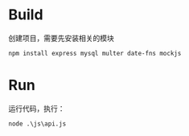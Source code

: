 Build
==
创建项目，需要先安装相关的模块
```
npm install express mysql multer date-fns mockjs
```

Run
==
运行代码，执行：
```
node .\js\api.js
```